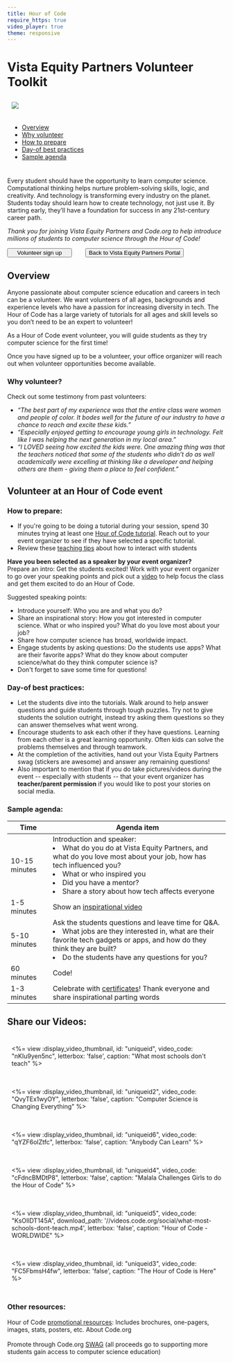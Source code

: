 ```yaml
---
title: Hour of Code
require_https: true
video_player: true
theme: responsive
---
```


# Vista Equity Partners Volunteer Toolkit

<div class="col-50" style="float:center; padding:10px">

  <img src="/images/employee-engagement/company-visit.jpg" style="max-width: 100%">
</div>
<div class="col-50" style="float:left; padding:10px">
<ul>
<li><a href= "#overview">Overview</a></li>
<li><a href="#why">Why volunteer</a></li>
<li><a href="#prepare">How to prepare</a></li>
<li><a href="#practices">Day-of best practices</a></li>
<li><a href="#agenda">Sample agenda</a></li>
</ul>
</div>

<div style="clear: both;"></div>


Every student should have the opportunity to learn computer science. Computational thinking helps nurture problem-solving skills, logic, and creativity. And technology is transforming every industry on the planet. Students today should learn how to create technology, not just use it. By starting early, they’ll have a foundation for success in any 21st-century career path.

*Thank you for joining Vista Equity Partners and Code.org to help introduce millions of students to computer science through the Hour of Code!*

[<button>&nbsp;&nbsp;&nbsp;&nbsp;Volunteer sign up&nbsp;&nbsp;&nbsp;&nbsp;</button>](/volunteer)&nbsp;&nbsp;&nbsp;&nbsp;&nbsp;&nbsp;&nbsp;&nbsp;[<button>Back to Vista Equity Partners Portal</button>](/employees/vista)

<a name="overview"></a>
## Overview

Anyone passionate about computer science education and careers in tech can be a volunteer. We want volunteers of all ages, backgrounds and experience levels who have a passion for increasing diversity in tech. The Hour of Code has a large variety of tutorials for all ages and skill levels so you don’t need to be an expert to volunteer!

As a Hour of Code event volunteer, you will guide students as they try computer science for the first time!

Once you have signed up to be a volunteer, your office organizer will reach out when volunteer opportunities become available.

<a name="why"></a>
### **Why volunteer?**
Check out some testimony from past volunteers:

- *“The best part of my experience was that the entire class were women and people of color. It bodes well for the future of our industry to have a chance to reach and excite these kids.”*
- *“Especially enjoyed getting to encourage young girls in technology. Felt like I was helping the next generation in my local area.”*
- *“I LOVED seeing how excited the kids were. One amazing thing was that the teachers noticed that some of the students who didn’t do as well academically were excelling at thinking like a developer and helping others are them - giving them a place to feel confident.”*


<a name="volunteer"></a>
## Volunteer at an Hour of Code event

<a name="prepare"></a>
### **How to prepare:**

* If you're going to be doing a tutorial during your session, spend 30 minutes trying at least one [Hour of Code tutorial](/learn). Reach out to your event organizer to see if they have selected a specific tutorial.
* Review these [teaching tips](https://code.org/files/CSTT_Volunteers.pdf) about how to interact with students


**Have you been selected as a speaker by your event organizer?** 
</br>
Prepare an intro:
Get the students excited! Work with your event organizer to go over your speaking points and pick out a <a href="#videos">video</a> to help focus the class and get them excited to do an Hour of Code.

Suggested speaking points:

* Introduce yourself: Who you are and what you do?
* Share an inspirational story: How you got interested in computer science. What or who inspired you? What do you love most about your job?
* Share how computer science has broad, worldwide impact.
* Engage students by asking questions: Do the students use apps? What are their favorite apps? What do they know about computer science/what do they think computer science is?
* Don't forget to save some time for questions!

<a name="practices"></a>
### **Day-of best practices:**

* Let the students dive into the tutorials. Walk around to help answer questions and guide students through tough puzzles. Try not to give students the solution outright, instead try asking them questions so they can answer themselves what went wrong.
* Encourage students to ask each other if they have questions. Learning from each other is a great learning opportunity. Often kids can solve the problems themselves and through teamwork. 
* At the completion of the activities, hand out your Vista Equity Partners swag (stickers are awesome) and answer any remaining questions!
* Also important to mention that if you do take pictures/videos during the event -- especially with students -- that your event organizer has **teacher/parent permission** if you would like to post your stories on social media.

<a name="agenda"></a>
### **Sample agenda:**

|Time | Agenda item|
|-----------------| ------------|
|10-15 minutes | Introduction and speaker: </ul><li>What do you do at Vista Equity Partners, and what do you love most about your job, how has tech influenced you?</li><li>What or who inspired you</li><li>Did you have a mentor?</li><li>Share a story about how tech affects everyone</ul>|
|1-5 minutes | Show an [inspirational video](#videos)|
|5-10 minutes | Ask the students questions and leave time for Q&A. </ul><li> What jobs are they interested in, what are their favorite tech gadgets or apps, and how do they think they are built? </li><li> Do the students have any questions for you?</ul>|
|60 minutes | Code!|
|1-3 minutes | Celebrate with [certificates](/certificates)! Thank everyone and share inspirational parting words|


<a name="videos"></a>
## Share our Videos: 

<div class="col-33" style="float:left; padding:10px">

  <%= view :display_video_thumbnail, id: "uniqueid", video_code: "nKIu9yen5nc", letterbox: 'false', caption: "What most schools don't teach" %>
</div>

<div class="col-33" style="float:left; padding:10px">

  <%= view :display_video_thumbnail, id: "uniqueid2", video_code: "QvyTEx1wyOY", letterbox: 'false', caption: "Computer Science is Changing Everything" %>
</div>

<div class="col-33" style="float:left; padding:10px">

  <%= view :display_video_thumbnail, id: "uniqueid6", video_code: "qYZF6oIZtfc", letterbox: 'false', caption: "Anybody Can Learn" %>
</div>

<div style="clear: both;"></div>

<div class="col-33" style="float:left; padding:10px">

  <%= view :display_video_thumbnail, id: "uniqueid4", video_code: "cFdncBMDtP8", letterbox: 'false', caption: "Malala Challenges Girls to do the Hour of Code" %>
</div>

<div class="col-33" style="float:left; padding:10px">

  <%= view :display_video_thumbnail, id: "uniqueid5", video_code: "KsOIlDT145A", download_path: '//videos.code.org/social/what-most-schools-dont-teach.mp4', letterbox: 'false', caption: "Hour of Code - WORLDWIDE" %>
</div>

<div class="col-33" style="float:left; padding:10px">

  <%= view :display_video_thumbnail, id: "uniqueid3", video_code: "FC5FbmsH4fw", letterbox: 'false', caption: "The Hour of Code is Here" %>
</div>

<div style="clear: both;"></div>

<a name="faq"></a>

### Other resources:
Hour of Code [promotional resources](https://hourofcode.com/promote/resources): Includes brochures, one-pagers, images, stats, posters, etc.
About Code.org<br/><br/>
Promote through Code.org [SWAG](https://store.code.org) (all proceeds go to supporting more students gain access to computer science education)